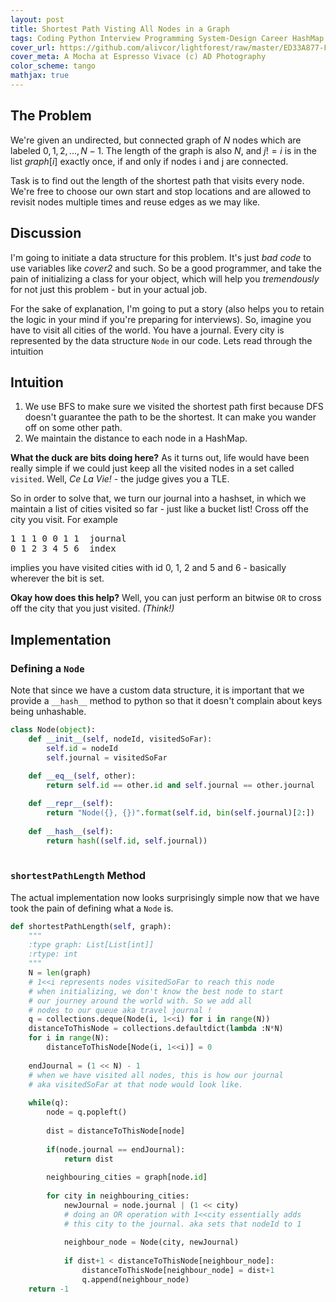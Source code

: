 ```yaml
---
layout: post
title: Shortest Path Visting All Nodes in a Graph
tags: Coding Python Interview Programming System-Design Career HashMap Graph
cover_url: https://github.com/alivcor/lightforest/raw/master/ED33A877-F939-4D7D-9753-3784DB3AB227.jpg
cover_meta: A Mocha at Espresso Vivace (c) AD Photography
color_scheme: tango
mathjax: true
---
```

<style TYPE="text/css">
code.has-jax {font: inherit; font-size: 100%; background: inherit; border: inherit;}
</style>
<script type="text/x-mathjax-config">
MathJax.Hub.Config({
    tex2jax: {
        inlineMath: [['$','$']],
        skipTags: ['script', 'noscript', 'style', 'textarea', 'pre'] // removed 'code' entry
    }
});
MathJax.Hub.Queue(function() {
    var all = MathJax.Hub.getAllJax(), i;
    for(i = 0; i < all.length; i += 1) {
        all[i].SourceElement().parentNode.className += ' has-jax';
    }
});
</script>
<script type="text/javascript" src="https://cdnjs.cloudflare.com/ajax/libs/mathjax/2.7.4/MathJax.js?config=TeX-AMS_HTML-full"></script>

## The Problem
We're given an undirected, but connected graph of $N$ nodes which are labeled $0, 1, 2, ..., N-1$. The length of the graph is also $N$, and $j != i$ is in the list $graph[i]$ exactly once, if and only if nodes i and j are connected.

Task is to find out the length of the shortest path that visits every node. We're free to choose our own start and stop locations and are allowed to revisit nodes multiple times and reuse edges as we may like.


## Discussion

I'm going to initiate a data structure for this problem. It's just *bad code* to use variables like *cover2* and such. So be a good programmer, and take the pain of initializing a class for your object, which will help you _tremendously_ for not just this problem - but in your actual job.

For the sake of explanation, I'm going to put a story (also helps you to retain the logic in your mind if you're preparing for interviews). So, imagine you have to visit all cities of the world. You have a journal. Every city is represented by the data structure `Node` in our code. Lets read through the intuition

## Intuition

1. We use BFS to make sure we visited the shortest path first because DFS doesn't guarantee the path to be the shortest. It can make you wander off on some other path.
2. We maintain the distance to each node in a HashMap. 

**What the duck are bits doing here?**
As it turns out, life would have been really simple if we could just keep all the visited nodes in a set called `visited`. Well, *Ce La Vie!* - the judge gives you a TLE.

So in order to solve that, we turn our journal into a hashset, in which we maintain a list of 
cities visited so far - just like a bucket list! Cross off the city you visit. For example

<pre>
1 1 1 0 0 1 1  journal
0 1 2 3 4 5 6  index
</pre>

implies you have visited cities with id 0, 1, 2 and 5 and 6 - basically wherever the bit is set.

**Okay how does this help?**
Well, you can just perform an bitwise `OR` to cross off the city that you just visited. *(Think!)*


## Implementation

### Defining a `Node`

Note that since we have a custom data structure, it is important that we provide a `__hash__` method to python so that it doesn't complain about keys being unhashable.

```python
class Node(object):
    def __init__(self, nodeId, visitedSoFar):
        self.id = nodeId
        self.journal = visitedSoFar
    
    def __eq__(self, other):
        return self.id == other.id and self.journal == other.journal

    def __repr__(self):
        return "Node({}, {})".format(self.id, bin(self.journal)[2:])
    
    def __hash__(self):
        return hash((self.id, self.journal))
    
```

### `shortestPathLength` Method

The actual implementation now looks surprisingly simple now that we have took the pain of defining what a `Node` is.


```python
def shortestPathLength(self, graph):
    """
    :type graph: List[List[int]]
    :rtype: int
    """
    N = len(graph)
    # 1<<i represents nodes visitedSoFar to reach this node
    # when initializing, we don't know the best node to start 
    # our journey around the world with. So we add all
    # nodes to our queue aka travel journal !
    q = collections.deque(Node(i, 1<<i) for i in range(N))
    distanceToThisNode = collections.defaultdict(lambda :N*N)
    for i in range(N): 
        distanceToThisNode[Node(i, 1<<i)] = 0
    
    endJournal = (1 << N) - 1
    # when we have visited all nodes, this is how our journal 
    # aka visitedSoFar at that node would look like.
    
    while(q):
        node = q.popleft()
        
        dist = distanceToThisNode[node]
        
        if(node.journal == endJournal):
            return dist 
        
        neighbouring_cities = graph[node.id]
        
        for city in neighbouring_cities:
            newJournal = node.journal | (1 << city)
            # doing an OR operation with 1<<city essentially adds
            # this city to the journal. aka sets that nodeId to 1
            
            neighbour_node = Node(city, newJournal)
                
            if dist+1 < distanceToThisNode[neighbour_node]:
                distanceToThisNode[neighbour_node] = dist+1
                q.append(neighbour_node)
    return -1
        
        
```